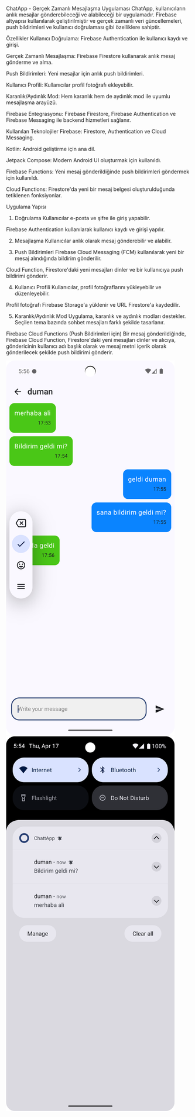 ChatApp - Gerçek Zamanlı Mesajlaşma Uygulaması
ChatApp, kullanıcıların anlık mesajlar gönderebileceği ve alabileceği bir uygulamadır.
Firebase altyapısı kullanılarak geliştirilmiştir ve gerçek zamanlı veri güncellemeleri, push bildirimleri ve kullanıcı doğrulaması gibi özelliklere sahiptir.

Özellikler
Kullanıcı Doğrulama: Firebase Authentication ile kullanıcı kaydı ve girişi.

Gerçek Zamanlı Mesajlaşma: Firebase Firestore kullanarak anlık mesaj gönderme ve alma.

Push Bildirimleri: Yeni mesajlar için anlık push bildirimleri.

Kullanıcı Profili: Kullanıcılar profil fotoğrafı ekleyebilir.

Karanlık/Aydınlık Mod: Hem karanlık hem de aydınlık mod ile uyumlu mesajlaşma arayüzü.

Firebase Entegrasyonu: Firebase Firestore, Firebase Authentication ve Firebase Messaging ile backend hizmetleri sağlanır.

Kullanılan Teknolojiler
Firebase: Firestore, Authentication ve Cloud Messaging.

Kotlin: Android geliştirme için ana dil.

Jetpack Compose: Modern Android UI oluşturmak için kullanıldı.

Firebase Functions: Yeni mesaj gönderildiğinde push bildirimleri göndermek için kullanıldı.

Cloud Functions: Firestore'da yeni bir mesaj belgesi oluşturulduğunda tetiklenen fonksiyonlar.

Uygulama Yapısı
1. Doğrulama
Kullanıcılar e-posta ve şifre ile giriş yapabilir.

Firebase Authentication kullanılarak kullanıcı kaydı ve girişi yapılır.

2. Mesajlaşma
Kullanıcılar anlık olarak mesaj gönderebilir ve alabilir.


3. Push Bildirimleri
Firebase Cloud Messaging (FCM) kullanılarak yeni bir mesaj alındığında bildirim gönderilir.

Cloud Function, Firestore'daki yeni mesajları dinler ve bir kullanıcıya push bildirimi gönderir.

4. Kullanıcı Profili
Kullanıcılar, profil fotoğraflarını yükleyebilir ve düzenleyebilir.

Profil fotoğrafı Firebase Storage'a yüklenir ve URL Firestore'a kaydedilir.

5. Karanlık/Aydınlık Mod
Uygulama, karanlık ve aydınlık modları destekler. Seçilen tema bazında sohbet mesajları farklı şekilde tasarlanır.

Firebase Cloud Functions (Push Bildirimleri için)
Bir mesaj gönderildiğinde, Firebase Cloud Function, Firestore'daki yeni mesajları dinler ve alıcıya, göndericinin kullanıcı adı başlık olarak ve mesaj metni içerik olarak gönderilecek şekilde push bildirimi gönderir.

![image alt](https://github.com/dumanYusuf/ChattApp/blob/master/chatt1.png?raw=true)
![image alt](https://github.com/dumanYusuf/ChattApp/blob/master/chatt2png.png?raw=true)

